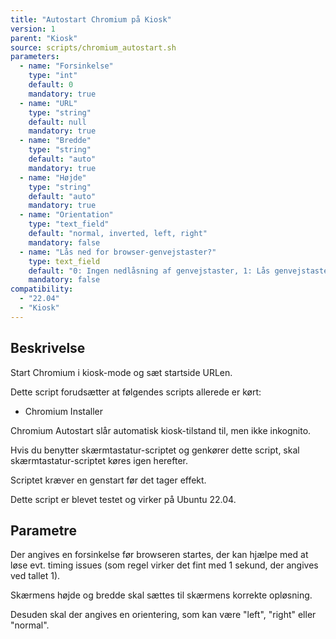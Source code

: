 ```yaml
---
title: "Autostart Chromium på Kiosk"
version: 1
parent: "Kiosk"
source: scripts/chromium_autostart.sh
parameters:
  - name: "Forsinkelse"
    type: "int"
    default: 0
    mandatory: true
  - name: "URL"
    type: "string"
    default: null
    mandatory: true
  - name: "Bredde"
    type: "string"
    default: "auto"
    mandatory: true
  - name: "Højde"
    type: "string"
    default: "auto"
    mandatory: true
  - name: "Orientation"
    type: "text_field"
    default: "normal, inverted, left, right"
    mandatory: false
  - name: "Lås ned for browser-genvejstaster?"  
    type: text_field
    default: "0: Ingen nedlåsning af genvejstaster, 1: Lås genvejstaster bortset fra print genindlæs og zoom, 2: Lås alt"
    mandatory: false
compatibility:  
  - "22.04"
  - "Kiosk"
---
```


## Beskrivelse
Start Chromium i kiosk-mode og sæt startside URLen.

Dette script forudsætter at følgendes scripts allerede er kørt:
- Chromium Installer

Chromium Autostart slår automatisk kiosk-tilstand til, men ikke inkognito.

Hvis du benytter skærmtastatur-scriptet og genkører dette script, skal skærmtastatur-scriptet køres igen herefter.

Scriptet kræver en genstart før det tager effekt.

Dette script er blevet testet og virker på Ubuntu 22.04.

## Parametre
Der angives en forsinkelse før browseren startes, der kan hjælpe med at løse evt. timing issues (som regel virker det fint med 1 sekund, der angives ved tallet 1).

Skærmens højde og bredde skal sættes til skærmens korrekte opløsning.

Desuden skal der angives en orientering, som kan være "left", "right" eller "normal".

